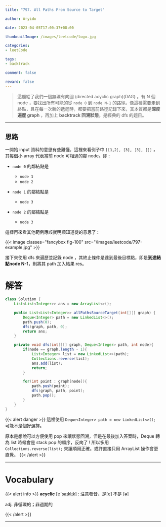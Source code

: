 ```yaml
---
title: "797. All Paths From Source to Target"

author: Aryido

date: 2023-04-05T17:00:37+08:00

thumbnailImage: /images/leetcode/logo.jpg

categories:
- leetCode

tags:
- backtrack

comment: false

reward: false
---
```

<!--BODY-->
> 這題給了我們一個無環有向圖 (directed acyclic graph)(DAG) 。有 N 個 node ，要找出所有可能的從 ```node 0``` 到 ```node N-1``` 的路徑。像這種需要走到終點，且在每一次新的遞迴時，都要把當前路徑記錄下來，其本質都是**深度遍歷 graph** ，再加上 **backtrack 回溯狀態**。是經典的 dfs 的題目。
<!--more-->

---

## 思路
一開始 input 資料的意思有些難懂，這裡來看例子中 ```[[1,2], [3], [3], []]``` ，其每個小 array 代表當前 node 可相通的鄰 node。即 :
- ```node 0``` 的鄰結點是
  - ```node 1```
  - ```node 2```

- ```node 1``` 的鄰結點是
  - ```node 3```

- ```node 2``` 的鄰結點是
  - ```node 3```

這樣再來看其他範例應該就明顯知道徒的意思了 :

{{< image classes="fancybox fig-100" src="/images/leetcode/797-example.jpg" >}}


接下來使用 dfs 來遍歷並記錄 node ，其終止條件是達到最後目標點，即是**到達結點node N-1**，則將其 path 加入結果 res。

# 解答
```java
class Solution {
    List<List<Integer>> ans = new ArrayList<>();

    public List<List<Integer>> allPathsSourceTarget(int[][] graph) {
        Deque<Integer> path = new LinkedList<>();
        path.push(0);
        dfs(graph, path, 0);
        return ans;
    }

    private void dfs(int[][] graph, Deque<Integer> path, int node){
        if(node == graph.length - 1){
            List<Integer> list = new LinkedList<>(path);
            Collections.reverse(list);
            ans.add(list);
            return;
        }

        for(int point : graph[node]){
            path.push(point);
            dfs(graph, path, point);
            path.pop();
        }
    }
}
```

{{< alert danger >}}
這裡使用 ```Deque<Integer> path = new LinkedList<>();``` 可能不是個好選擇。

原本是想說可以方便使用 pop 來讓狀態回溯，但是在最後加入答案時，Deque 轉為 list 時候會是 stack pop 的順序，反向了 ! 所以多用 ```Collections.reverse(list);``` 來讓順用正確。或許直接只用 ArrayList 操作會更直覺。
{{< /alert >}}

---

# Vocabulary

{{< alert info >}}
**acyclic** [eˋsaɪklɪk] : 注意發音，是[e] 不是 [ə]

adj. 非循環的；非週期的

{{< /alert >}}


---
